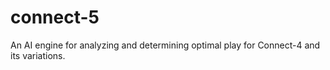 # connect-5
An AI engine for analyzing and determining optimal play for Connect-4 and its variations.
